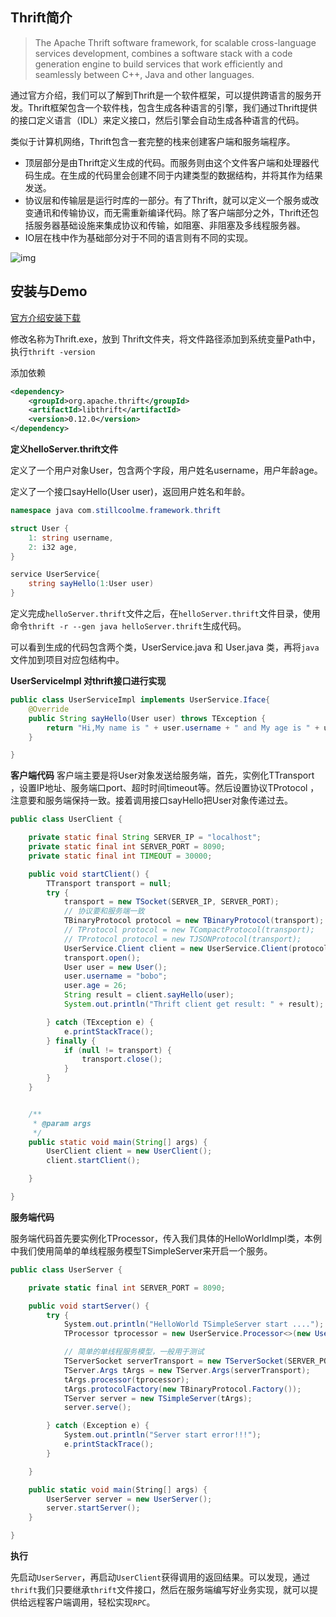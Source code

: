 ## Thrift简介

> The Apache Thrift software framework, for scalable cross-language services development, combines a software stack with a code generation engine to build services that work efficiently and seamlessly between C++, Java and other languages.

通过官方介绍，我们可以了解到Thrift是一个软件框架，可以提供跨语言的服务开发。Thrift框架包含一个软件栈，包含生成各种语言的引擎，我们通过Thrift提供的接口定义语言（IDL）来定义接口，然后引擎会自动生成各种语言的代码。

类似于计算机网络，Thrift包含一套完整的栈来创建客户端和服务端程序。

- 顶层部分是由Thrift定义生成的代码。而服务则由这个文件客户端和处理器代码生成。在生成的代码里会创建不同于内建类型的数据结构，并将其作为结果发送。
- 协议层和传输层是运行时库的一部分。有了Thrift，就可以定义一个服务或改变通讯和传输协议，而无需重新编译代码。除了客户端部分之外，Thrift还包括服务器基础设施来集成协议和传输，如阻塞、非阻塞及多线程服务器。
- IO层在栈中作为基础部分对于不同的语言则有不同的实现。

![img](https:////upload-images.jianshu.io/upload_images/5086559-6529adc5b5516f8f.jpg?imageMogr2/auto-orient/strip|imageView2/2/w/400/format/webp)



## 安装与Demo

[官方介绍安装下载](http://thrift.apache.org/tutorial/ )

修改名称为Thrift.exe，放到 Thrift文件夹，将文件路径添加到系统变量Path中，执行`thrift -version`

添加依赖

```xml
<dependency>
    <groupId>org.apache.thrift</groupId>
    <artifactId>libthrift</artifactId>
    <version>0.12.0</version>
</dependency>
```

**定义helloServer.thrift文件**

定义了一个用户对象User，包含两个字段，用户姓名username，用户年龄age。

定义了一个接口sayHello(User user)，返回用户姓名和年龄。

```csharp
namespace java com.stillcoolme.framework.thrift

struct User {
    1: string username,
    2: i32 age,
}

service UserService{
	string sayHello(1:User user)
}
```

定义完成`helloServer.thrift`文件之后，在`helloServer.thrift`文件目录，使用命令`thrift -r --gen java helloServer.thrift`生成代码。

可以看到生成的代码包含两个类，UserService.java 和 User.java 类，再将`java`文件加到项目对应包结构中。

**UserServiceImpl 对thrift接口进行实现**

```java
public class UserServiceImpl implements UserService.Iface{
    @Override
    public String sayHello(User user) throws TException {
        return "Hi,My name is " + user.username + " and My age is " + user.age;
    }

}
```

**客户端代码**
客户端主要是将User对象发送给服务端，首先，实例化TTransport ，设置IP地址、服务端口port、超时时间timeout等。然后设置协议TProtocol ，注意要和服务端保持一致。接着调用接口sayHello把User对象传递过去。

```java
public class UserClient {

    private static final String SERVER_IP = "localhost";
    private static final int SERVER_PORT = 8090;
    private static final int TIMEOUT = 30000;

    public void startClient() {
        TTransport transport = null;
        try {
            transport = new TSocket(SERVER_IP, SERVER_PORT);
            // 协议要和服务端一致
            TBinaryProtocol protocol = new TBinaryProtocol(transport);
            // TProtocol protocol = new TCompactProtocol(transport);
            // TProtocol protocol = new TJSONProtocol(transport);
            UserService.Client client = new UserService.Client(protocol);
            transport.open();
            User user = new User();
            user.username = "bobo";
            user.age = 26;
            String result = client.sayHello(user);
            System.out.println("Thrift client get result: " + result);

        } catch (TException e) {
            e.printStackTrace();
        } finally {
            if (null != transport) {
                transport.close();
            }
        }
    }


    /**
     * @param args
     */
    public static void main(String[] args) {
        UserClient client = new UserClient();
        client.startClient();

    }

}
```

**服务端代码**

服务端代码首先要实例化TProcessor，传入我们具体的HelloWorldImpl类，本例中我们使用简单的单线程服务模型TSimpleServer来开启一个服务。

```csharp
public class UserServer {

    private static final int SERVER_PORT = 8090;

    public void startServer() {
        try {
            System.out.println("HelloWorld TSimpleServer start ....");
            TProcessor tprocessor = new UserService.Processor<>(new UserServiceImpl());

            // 简单的单线程服务模型，一般用于测试
            TServerSocket serverTransport = new TServerSocket(SERVER_PORT);
            TServer.Args tArgs = new TServer.Args(serverTransport);
            tArgs.processor(tprocessor);
            tArgs.protocolFactory(new TBinaryProtocol.Factory());
            TServer server = new TSimpleServer(tArgs);
            server.serve();

        } catch (Exception e) {
            System.out.println("Server start error!!!");
            e.printStackTrace();
        }

    }

    public static void main(String[] args) {
        UserServer server = new UserServer();
        server.startServer();
    }

}

```

**执行**

先启动`UserServer`，再启动`UserClient`获得调用的返回结果。可以发现，通过`thrift`我们只要继承`thrift`文件接口，然后在服务端编写好业务实现，就可以提供给远程客户端调用，轻松实现`RPC`。

